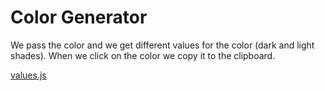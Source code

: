 # Color Generator

We pass the color and we get different values for the color (dark and light shades). When we click on the color we copy it to the clipboard.

[values.js](https://www.npmjs.com/package/values.js)
